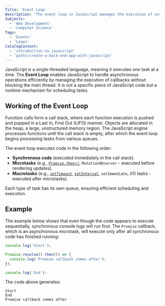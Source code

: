 ```yaml
---
Title: 'Event Loop'
Description: 'The event loop in JavaScript manages the execution of asynchronous callbacks, allowing non-blocking operations and keeping the main thread responsive.'
Subjects:
  - 'Web Development'
  - 'Computer Science'
Tags:
  - 'Events'
  - 'Loops'
CatalogContent:
  - 'introduction-to-javascript'
  - 'paths/create-a-back-end-app-with-javascript'
---
```


JavaScript is a single-threaded language, meaning it executes one task at a time. The **Event Loop** enables JavaScript to handle asynchronous operations efficiently by managing the execution of callbacks without blocking the main thread. It is not a specific piece of JavaScript code but a runtime mechanism for scheduling tasks.

## Working of the Event Loop

Function calls form a call stack, where each function execution is pushed and popped in a Last In, First Out (LIFO) manner. Objects are allocated in the heap, a large, unstructured memory region. The JavaScript engine processes functions until the call stack is empty, after which the event loop begins processing tasks from various queues.

The event loop executes code in the following order:

- **Synchronous code** (executed immediately in the call stack).
- **Microtasks** (e.g., [`Promise.then()`](https://www.codecademy.com/resources/docs/javascript/promise/then), `MutationObserver` - executed before rendering updates).
- **Macrotasks** (e.g., [`setTimeout`](https://www.codecademy.com/resources/docs/javascript/window/setTimeout), [`setInterval`](https://www.codecademy.com/resources/docs/javascript/window/setInterval), `setImmediate`, I/O tasks - executed after microtasks).

Each type of task has its own queue, ensuring efficient scheduling and execution.

## Example

The example below shows that even though the code appears to execute sequentially, synchronous console logs will run first. The `Promise` callback, which is an asynchronous microtask, will execute only after all synchronous code has finished running:

```js
console.log('Start');

Promise.resolve().then(() => {
  console.log('Promise callback comes after');
});

console.log('End');
```

The code above generates:

```shell
Start
End
Promise callback comes after
```
